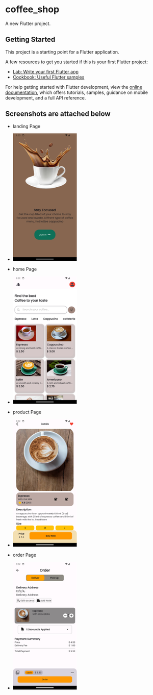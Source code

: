 # coffee_shop

A new Flutter project.

## Getting Started

This project is a starting point for a Flutter application.

A few resources to get you started if this is your first Flutter project:

- [Lab: Write your first Flutter app](https://docs.flutter.dev/get-started/codelab)
- [Cookbook: Useful Flutter samples](https://docs.flutter.dev/cookbook)

For help getting started with Flutter development, view the
[online documentation](https://docs.flutter.dev/), which offers tutorials,
samples, guidance on mobile development, and a full API reference.

## Screenshots are attached below

- landing Page
- <img src = "assets/screenshots/Screenshot_1723305323.png" width="200" height="400">

- home Page
- <img src = "assets/screenshots/Screenshot_1723305759.png" width="200" height="400">

- product Page
- <img src = "assets/screenshots/Screenshot_1723305764.png" width="200" height="400">

- order Page
- <img src = "assets/screenshots/Screenshot_1723305766.png" width="200" height="400">
